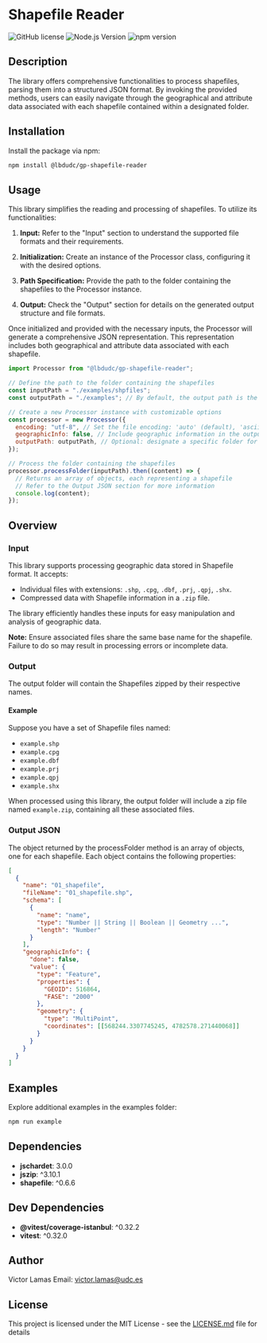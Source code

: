 # Shapefile Reader

![GitHub license](https://img.shields.io/badge/license-MIT-blue.svg)
![Node.js Version](https://img.shields.io/badge/node-%3E%3D%2012.0.0-brightgreen.svg)
![npm version](https://badge.fury.io/js/shapefile-reader.svg)

## Description

The library offers comprehensive functionalities to process shapefiles, parsing them into a structured JSON format. By invoking the provided methods, users can easily navigate through the geographical and attribute data associated with each shapefile contained within a designated folder.

## Installation

Install the package via npm:

```bash
npm install @lbdudc/gp-shapefile-reader
```

## Usage

This library simplifies the reading and processing of shapefiles. To utilize its functionalities:

1. **Input:** Refer to the "Input" section to understand the supported file formats and their requirements.

2. **Initialization:** Create an instance of the Processor class, configuring it with the desired options.

3. **Path Specification:** Provide the path to the folder containing the shapefiles to the Processor instance.

4. **Output:** Check the "Output" section for details on the generated output structure and file formats.

Once initialized and provided with the necessary inputs, the Processor will generate a comprehensive JSON representation. This representation includes both geographical and attribute data associated with each shapefile.

```js
import Processor from "@lbdudc/gp-shapefile-reader";

// Define the path to the folder containing the shapefiles
const inputPath = "./examples/shpfiles";
const outputPath = "./examples"; // By default, the output path is the same as the inputPath appended with '/output'

// Create a new Processor instance with customizable options
const processor = new Processor({
  encoding: "utf-8", // Set the file encoding: 'auto' (default), 'ascii', 'utf8', 'utf-8', 'latin1', 'binary', 'base64', 'hex'
  geographicInfo: false, // Include geographic information in the output (default: true)
  outputPath: outputPath, // Optional: designate a specific folder for processed shapefiles
});

// Process the folder containing the shapefiles
processor.processFolder(inputPath).then((content) => {
  // Returns an array of objects, each representing a shapefile
  // Refer to the Output JSON section for more information
  console.log(content);
});
```

## Overview

### Input

This library supports processing geographic data stored in Shapefile format. It accepts:

- Individual files with extensions: `.shp`, `.cpg`, `.dbf`, `.prj`, `.qpj`, `.shx`.
- Compressed data with Shapefile information in a `.zip` file.

The library efficiently handles these inputs for easy manipulation and analysis of geographic data.

**Note:** Ensure associated files share the same base name for the shapefile. Failure to do so may result in processing errors or incomplete data.

### Output

The output folder will contain the Shapefiles zipped by their respective names.

#### Example

Suppose you have a set of Shapefile files named:

- `example.shp`
- `example.cpg`
- `example.dbf`
- `example.prj`
- `example.qpj`
- `example.shx`

When processed using this library, the output folder will include a zip file named `example.zip`, containing all these associated files.

### Output JSON

The object returned by the processFolder method is an array of objects, one for each shapefile. Each object contains the following properties:

```json
[
  {
    "name": "01_shapefile",
    "fileName": "01_shapefile.shp",
    "schema": [
      {
        "name": "name",
        "type": "Number || String || Boolean || Geometry ...",
        "length": "Number"
      }
    ],
    "geographicInfo": {
      "done": false,
      "value": {
        "type": "Feature",
        "properties": {
          "GEOID": 516864,
          "FASE": "2000"
        },
        "geometry": {
          "type": "MultiPoint",
          "coordinates": [[568244.3307745245, 4782578.271440068]]
        }
      }
    }
  }
]
```

## Examples

Explore additional examples in the examples folder:

```bash
npm run example
```

## Dependencies

- **jschardet**: 3.0.0
- **jszip**: ^3.10.1
- **shapefile**: ^0.6.6

## Dev Dependencies

- **@vitest/coverage-istanbul**: ^0.32.2
- **vitest**: ^0.32.0

## Author

Victor Lamas
Email: <victor.lamas@udc.es>

## License

This project is licensed under the MIT License - see the [LICENSE.md](LICENSE.md) file for details
